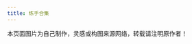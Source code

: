 ```yaml
---
title: 练手合集
---
```


<div class="note note-danger">本页面图片为自己制作，灵感或构图来源网络，转载请注明原作者！</div>
<style>.g-g{max-width:69em;list-style:none;margin:30px auto;padding:0}.g-g li{display:block;float:left;padding:7px;width:33%;opacity:0}.g-g li.shown,.no-cssanimations .g-g li,.no-js .g-g li{opacity:1}.g-g li a,.g-g li img{outline:0;border:none;display:block;max-width:100%;box-shadow:0 12px 15px 0 rgba(0,0,0,.19),0 17px 50px 0 rgba(0,0,0,.12)}.g-g li.animate{-webkit-transform:scale(.6);transform:scale(.6);-webkit-animation:scaleUp .65s ease-in-out forwards;animation:scaleUp .65s ease-in-out forwards}@-webkit-keyframes scaleUp{100%{-webkit-transform:scale(1);opacity:1}}@keyframes scaleUp{100%{-webkit-transform:scale(1);transform:scale(1);opacity:1}}@media screen and (max-width:900px){.g-g li{width:50%}}@media screen and (max-width:400px){.g-g li{width:100%}}</style>
<ul class="g-g" id="g-g"></ul>
<script>
    const url = 'https://rmt.dogedoge.com/fetch/royce/storage/gallery-original';
    for (i=9; i>=1; i--)
        document.getElementById('g-g').innerHTML += (`<li><a href="${url}/${i}.png" target="_bank" rel="noopener external nofollow noreferrer"><img src="${url}/${i}.png?fmt=webp&q=70&w=1200"></a></li>`);
</script>
<script src="/js/gallery.min.js"></script>
